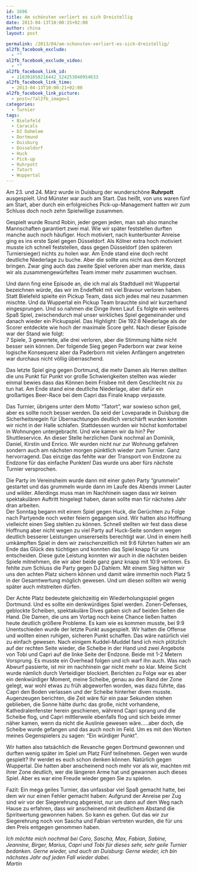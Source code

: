 ```yaml
---
id: 1696
title: Am schönsten verliert es sich Dreistellig
date: 2013-04-13T10:00:15+02:00
author: china
layout: post

permalink: /2013/04/am-schonsten-verliert-es-sich-dreistellig/
al2fb_facebook_exclude:
  - ""
al2fb_facebook_exclude_video:
  - ""
al2fb_facebook_link_id:
  - 118301658216442_524253040954633
al2fb_facebook_link_time:
  - 2013-04-13T10:00:21+02:00
al2fb_facebook_link_picture:
  - post=/?al2fb_image=1
categories:
  - Turnier
tags:
  - Bielefeld
  - Caracals
  - DJ Dahmlem
  - Dortmund
  - Duisburg
  - Düsseldorf
  - Huck
  - Pick-up
  - Ruhrpott
  - Tatort
  - Wuppertal
---
```

Am 23. und 24. März wurde in Duisburg der wunderschöne **Ruhrpott** ausgespielt. Und Münster war auch am Start. Das heißt, von uns waren fünf am Start, aber durch ein erfolgreiches Pick-up-Management hatten wir zum Schluss doch noch zehn Spielwillige zusammen.

Gespielt wurde Round Robin, jeder gegen jeden, man sah also manche Mannschaften garantiert zwei mal. Wie wir später feststellen durften manche auch noch häufiger. Hoch motiviert, nach kunterbunter Anreise ging es ins erste Spiel gegen Düsseldorf. Als Kölner extra hoch motiviert musste ich schnell feststellen, dass gegen Düsseldorf (den späteren Turniersieger) nichts zu holen war. Am Ende stand eine doch recht deutliche Niederlage zu buche. Aber die sollte uns nicht aus dem Konzept bringen. Zwar ging auch das zweite Spiel verloren aber man merkte, dass wir als zusammengewürfeltes Team immer mehr zusammen wuchsen.

Und dann fing eine Episode an, die ich mal als Stadtduell mit Wuppertal bezeichnen würde, das wir im Endeffekt mit viel Bravour verloren haben. Statt Bielefeld spielte ein Pickup Team, dass sich jedes mal neu zusammen mischte. Und da Wuppertal ein Pickup Team brauchte sind wir kurzerhand eingesprungen. Und so nahmen die Dinge ihren Lauf. Es folgte ein weiteres Spaß Spiel, zwischendurch mal unser wirkliches Spiel gegeneinander und danach wieder ein Pickupspiel. Das Highlight: Die 192:8 Niederlage als der Scorer entdeckte wie hoch der maximale Score geht. Nach dieser Episode war der Stand wie folgt:  
7 Spiele, 3 gewertete, alle drei verloren, aber die Stimmung hätte nicht besser sein können. Der folgende Sieg gegen Paderborn war zwar keine logische Konsequenz aber da Paderborn mit vielen Anfängern angetreten war durchaus nicht völlig überraschend.

Das letzte Spiel ging gegen Dortmund, die mehr Damen als Herren stellten die uns Punkt für Punkt vor große Schwierigkeiten stellten was wieder einmal bewies dass das Können beim Frisbee mit dem Geschlecht nix zu tun hat. Am Ende stand eine deutliche Niederlage, aber dafür ein großartiges Beer-Race bei dem Capri das Finale knapp verpasste.

Das Turnier, übrigens unter dem Motto “Tatort”, war sowieso schon geil, aber es sollte noch besser werden. Da seid der Loveparade in Duisburg die Sicherheitsregeln für Übernachtungen deutlich verschärft wurden konnten wir nicht in der Halle schlafen. Stattdessen wurden wir höchst komfortabel in Wohnungen untergebracht. Und wie kamen wir da hin? Per Shuttleservice. An dieser Stelle herzlichen Dank nochmal an Dominik, Daniel, Kirstin und Enrico. Wir wurden nicht nur zur Wohnung gefahren sondern auch am nächsten morgen pünktlich wieder zum Turnier. Ganz hervorragend. Das einzige das fehlte war der Transport von Endzone zu Endzone für das einfache Punkten! Das wurde uns aber fürs nächste Turnier versprochen.

Die Party im Vereinsheim wurde dann mit einer guten Party “grummeln” gestartet und das grummeln wurde dann im Laufe des Abends immer Lauter und wilder. Allerdings muss man im Nachhinein sagen dass wir keinen spektakulären Auftritt hingelegt haben, daran sollte man für nächstes Jahr dran arbeiten.  
Der Sonntag begann mit einem Spiel gegen Huck, die Gerüchten zu Folge nach Partyende noch weiter feiern gegangen sind. Wir hatten also Hoffnung vielleicht einen Sieg stehlen zu können. Schnell stellten wir fest dass diese Hoffnung aber nicht wegen zu viel Party auf Huck-Seite sondern wegen deutlich besserer Leistungen unsererseits berechtigt war. Und in einem heiß umkämpften Spiel in dem wir zwischenzeitlich mit 9:6 führten hatten wir am Ende das Glück des tüchtigen und konnten das Spiel knapp für uns entscheiden. Diese gute Leistung konnten wir auch in die nächsten beiden Spiele mitnehmen, die wir aber beide ganz ganz knapp mit 10:9 verloren. Es fehlte zum Schluss die Party gegen DJ Dahlem. Mit einem Sieg hätten wir uns den achten Platz sichern können und damit wäre immerhin noch Platz 5 in der Gesamtwertung möglich gewesen. Und um diesen sollten wir wenig später auch mitstreiten dürfen.

Der Achte Platz bedeutete gleichzeitig ein Wiederholungsspiel gegen Dortmund. Und es sollte ein denkwürdiges Spiel werden. Zonen-Defenses, geblockte Scheiben, spektakuläre Dives gaben sich auf beiden Seiten die Hand. Die Damen, die uns am Vortag noch keine Chance ließen hatten heute deutlich größere Probleme. Es kam wie es kommen musste, bei 9:9 Unentschieden wurde der letzte Punkt ausgespielt. Wir hatten die Offense und wollten einen ruhigen, sicheren Punkt schaffen. Das wäre natürlich viel zu einfach gewesen. Nach einigem Kuddel-Muddel fand ich mich plötzlich auf der rechten Seite wieder, die Scheibe in der Hand und zwei Angebote von Tobi und Capri auf die linke Seite der Endzone. Beide mit 1-2 Metern Vorsprung. Es musste ein Overhead folgen und ich warf ihn auch. Was nach Abwurf passierte, ist mir im nachhinein gar nicht mehr so klar. Meine Sicht wurde nämlich durch Verteidiger blockiert. Berichten zu Folge war es aber ein denkwürdiger Moment, meine Scheibe, genau au den Rand der Zone gelegt, war wohl etwas zu früh abgeworfen worden, was dazu führte, das Capri den Boden verlassen und der Scheibe hinterher diven musste. Augenzeugen berichten, die Zeit wäre für ein paar Sekunden stehen geblieben, die Sonne hätte durhc das große, nicht vorhandene, Kathedralenfenster herein geschienen, während Capri sprang und die Scheibe flog, und Capri mittlerweile ebenfalls flog und sich beide immer näher kamen, wenn da nicht die Auslinie gewesen wäre&#8230;..aber doch, die Scheibe wurde gefangen und das auch noch im Feld. Um es mit den Worten meines Gegenspielers zu sagen: “Ein würdiger Punkt”.

Wir hatten also tatsächlich die Revanche gegen Dortmund gewonnen und durften wenig später im Spiel um Platz Fünf teilnehmen. Gegen wen wurde gespielt? Ihr werdet es euch schon denken können. Natürlich gegen Wuppertal. Die hatten aber anscheinend noch mehr vor als wir, machten mit ihrer Zone deutlich, wer die längeren Arme hat und gewannen auch dieses Spiel. Aber es war eine Freude wieder gegen Sie zu spielen.

Fazit: Ein mega geiles Turnier, das unfassbar viel Spaß gemacht hatte, bei dem wir nur einen Fehler gemacht haben: Aufgrund der Anreise per Zug sind wir vor der Siegerehrung abgereist, nur um dann auf dem Weg nach Hause zu erfahren, dass wir anscheinend mit deutlichem Abstand die Spiritwertung gewonnen haben. So kann es gehen. Gut das wir zur Siegerehrung noch von Sascha und Fabian vertreten wurden, die für uns den Preis entgegen genommen haben.

 <em id="__mceDel">Ich möchte mich nochmal bei Caro, Sascha, Max, Fabian, Sabine, Jeannine, Birger, Marius, Capri und Tobi für dieses sehr, sehr geile Turnier bedanken. Gerne wieder, und auch an Duisburg: Gerne wieder, ich bin nächstes Jahr auf jeden Fall wieder dabei.<br /> Martin</em>
